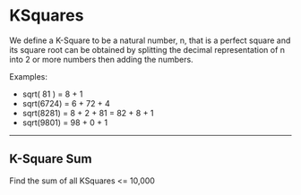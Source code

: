 # KSquares

We define a K-Square to be a natural number, n, that is a perfect square and its
square root can be obtained by splitting the decimal representation of n into 2
or more numbers then adding the numbers.

Examples:
- sqrt( 81 ) = 8 + 1
- sqrt(6724) = 6 + 72 + 4
- sqrt(8281) = 8 + 2 + 81 = 82 + 8 + 1
- sqrt(9801) = 98 + 0 + 1

- - -

## K-Square Sum

Find the sum of all KSquares <= 10,000
